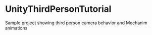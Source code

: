 # UnityThirdPersonTutorial
Sample project showing third person camera behavior and Mechanim animations
